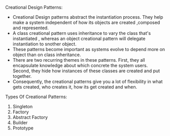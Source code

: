 Creational Design Patterns:

* Creational Design patterns abstract the instantiation process. They help make a system independent of how its objects
  are created ,composed and represented.
* A class creational pattern uses inheritance to vary the class that's instantiated , whereas an object creational
  pattern will delegate instantiation to snother object.
* These patterns become important as systems evolve to depend more on object than on class inheritance.
* There are two recurring themes in these patterns. First, they all encapsulate knowledge about which concrete the
  system users. Second, they hide how instances of these classes are created and put together.
* Consequently, the creational patterns give you a lot of flexibility in what gets created, who creates it, how its get
  created and when.

Types Of Creational Patterns:

1. Singleton
2. Factory
3. Abstract Factory
4. Builder
5. Prototype



